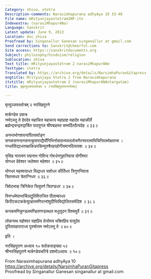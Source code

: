 ```yaml
---
Category: shiva, stotra
Description-comments: Narasimhapurana adhyAya 10 33-40
File name: mRityunjayastotram2NP.itx
Indexextra: (narasiMhapurANa)
Language: Sanskrit
Latest update: June 9, 2013
Location: doc_shiva
Proofread by: Singanallur Ganesan singanallur at gmail.com
Send corrections to: Sanskrit@cheerful.com
Site access: https://sanskritdocuments.org
Subject: philosophy/hinduism/religion
Sublocation: shiva
Text title: mRityunjayastotram 2 narasiMhapurANe
Texttype: stotra
Translated by: https://archive.org/details/NarsimhaPuranGitapress
engtitle: Mrityunjaya Stotra 2 from Narasimhapurana
itxtitle: mRityunjayastotram 2 (narasiMhapurANAntargatam)
title: मृइत्युञ्जयस्तोत्रम् २ (नरसिंहपुराणान्तर्गतम्)

---
```

  
 मृत्युञ्जयस्तोत्रम् २ नरसिंहपुरने   
  
मार्कण्डेय उवाच  
नमोऽस्तु ते देवदेव महाचित्त महाकाय महाप्राज्ञ महादेव महाकीर्ते  
ब्रह्मेन्द्रचन्द्ररुद्रार्चित पादयुगल श्रीपद्महस्त सम्मर्दितदैत्यदेह ॥ ३३॥  
  
अनन्तभोगशयनार्पितसर्वाङ्ग  
सनकसनन्दनसनत्कुमाराद्यैर्योगिभिर्नासाग्रन्यस्तलोचनैरनवरतमभिचिन्तितमोक्षतत्त्व ।  
गन्धर्वविद्याधरयक्षकिन्नरकिम्पुरुषैरहरहोगीयमानदिव्ययशः ॥ ३४॥  
  
नृसिंह नारायण पद्मनाभ गोविन्द गोवर्धनगुहानिवास योगीश्वर  
योगधर देवेश्वर जलेश्वर महेश्वर ॥ ३५॥  
  
योगधर महामायाधर विद्याधर यशोधर कीर्तिधर त्रिगुणनिवास  
त्रितत्त्वधर त्रेताग्निधर ॥ ३६॥  
  
त्रिवेदभाक् त्रिनिकेत त्रिसुपर्ण त्रिदण्डधर ॥ ३७॥  
  
स्निग्धमेघाभार्चितद्युतिविराजित पीताम्बरधर  
किरीटकटककेयूरहारमणिरत्नांशुदीप्तिविद्योतितसर्वदिश ॥ ३८॥  
  
कनकमणिकुण्डलमण्डितगण्डस्थल मधुसूदन विश्वमूर्ते ॥ ३९॥  
  
लोकनाथ यज्ञेश्वर यज्ञप्रिय तेजोमय भक्तिप्रिय वासुदेव  
दुरितापहाराराध्य पुरुषोत्तम नमोऽस्तु ते ॥ ४०॥  
  
इति ।  
  
नरसिंहपुराण अध्याय १० श्लोकसङ्ख्या ५२  
श्रीनरसिंहपुराणे मार्कण्डेयचरित्रे दशमोऽध्यायः ॥ १०॥  
  
  
From Narasimhapurana adhyAya 10  
https://archive.org/details/NarsimhaPuranGitapress  
Proofread by Singanallur Ganesan singanallur at gmail.com  
  
